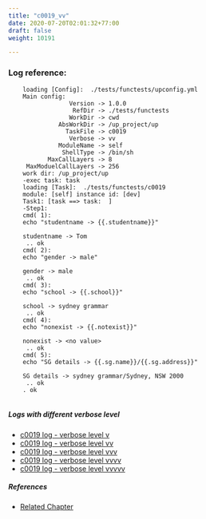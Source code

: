 ```yaml
---
title: "c0019_vv"
date: 2020-07-20T02:01:32+77:00
draft: false
weight: 10191

---
```


### Log reference: <no value>

```
    loading [Config]:  ./tests/functests/upconfig.yml
    Main config:
                 Version -> 1.0.0
                  RefDir -> ./tests/functests
                 WorkDir -> cwd
              AbsWorkDir -> /up_project/up
                TaskFile -> c0019
                 Verbose -> vv
              ModuleName -> self
               ShellType -> /bin/sh
           MaxCallLayers -> 8
     MaxModuelCallLayers -> 256
    work dir: /up_project/up
    -exec task: task
    loading [Task]:  ./tests/functests/c0019
    module: [self] instance id: [dev]
    Task1: [task ==> task:  ]
    -Step1:
    cmd( 1):
    echo "studentname -> {{.studentname}}"
    
    studentname -> Tom
     .. ok
    cmd( 2):
    echo "gender -> male"
    
    gender -> male
     .. ok
    cmd( 3):
    echo "school -> {{.school}}"
    
    school -> sydney grammar
     .. ok
    cmd( 4):
    echo "nonexist -> {{.notexist}}"
    
    nonexist -> <no value>
     .. ok
    cmd( 5):
    echo "SG details -> {{.sg.name}}/{{.sg.address}}"
    
    SG details -> sydney grammar/Sydney, NSW 2000
     .. ok
    . ok
    
```

##### Logs with different verbose level
* [c0019 log - verbose level v](../../logs/c0019_v)
* [c0019 log - verbose level vv](../../logs/c0019_vv)
* [c0019 log - verbose level vvv](../../logs/c0019_vvv)
* [c0019 log - verbose level vvvv](../../logs/c0019_vvvv)
* [c0019 log - verbose level vvvvv](../../logs/c0019_vvvvv)

##### References
* [Related Chapter](../../vars/c0019)
